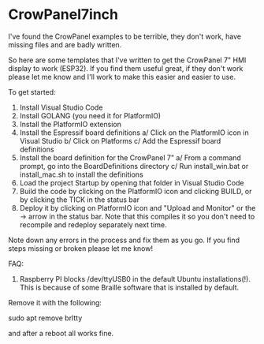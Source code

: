 # CrowPanel7inch
I've found the CrowPanel examples to be terrible, they don't work, have missing files and are badly written.

So here are some templates that I've written to get the CrowPanel 7" HMI display to work (ESP32).  If you find them useful great, if they don't work please let me know and I'll work to make this easier and easier to use.

To get started:

1. Install Visual Studio Code
2. Install GOLANG (you need it for PlatformIO)
3. Install the PlatformIO extension
4. Install the Espressif board definitions
  a/ Click on the PlatformIO icon in Visual Studio
  b/ Click on Platforms
  c/ Add the Espressif board definitions
5. Install the board definition for the CrowPanel 7"
  a/ From a command prompt, go into the BoardDefinitions directory
  c/ Run install_win.bat or install_mac.sh to install the definitions
6. Load the project Startup by opening that folder in Visual Studio Code
7. Build the code by clicking on the PlatformIO icon and clicking BUILD, or by clicking the TICK in the status bar
8. Deploy it by clicking on PlatformIO icon and "Upload and Monitor" or the -> arrow in the status bar.  Note that this compiles it so you don't need to recompile and redeploy separately next time.

Note down any errors in the process and fix them as you go.  If you find steps missing or broken please let me know!

FAQ:

1. Raspberry PI blocks /dev/ttyUSB0 in the default Ubuntu installations(!).  This is because of some Braille software that is installed by default.

Remove it with the following:

sudo apt remove brltty

and after a reboot all works fine.



